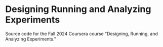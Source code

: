 # Designing Running and Analyzing Experiments
Source code for the Fall 2024 Coursera course "Designing, Running, and Analyzing Experiments."
